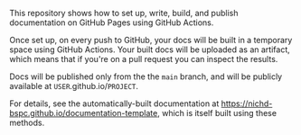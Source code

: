 This repository shows how to set up, write, build, and publish documentation on
GitHub Pages using GitHub Actions.

Once set up, on every push to GitHub, your docs will be built in a temporary space using GitHub Actions. 
Your built docs will be uploaded as an artifact, which means that if you're on
a pull request you can inspect the results.

Docs will be published only from the the `main` branch, and will be publicly
available at `USER`.github.io/`PROJECT`.

For details, see the automatically-built documentation at
https://nichd-bspc.github.io/documentation-template, which is itself built
using these methods.
